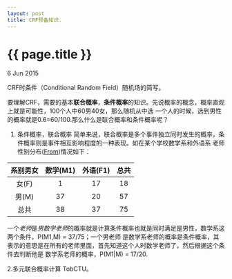 ```yaml
---
layout: post
title: CRF预备知识.
---
```


{{ page.title }}
================

<p class="meta">6 Jun 2015 </p>

CRF时条件（Conditional Random Field）随机场的简写。

要理解CRF，需要的基本**联合概率**，**条件概率**的知识。先说概率的概念，概率直观上就是可能性，100个人中60男40女，那么随机从中选
一个人的时候，选到男性的概率就是0.6=60/100.那么什么是联合概率和条件概率呢？

1. 条件概率，联合概率
  简单来说，联合概率是多个事件独立同时发生的概率，条件概率则是事件相互影响程度的一种表现。如在某个学校数学系和外语系
  老师性别分布([From](http://www.ling.upenn.edu/courses/cogs501/Bayes1.html))情况如下：

  |系别男女  |数学(M1)  |外语(F1)   |总共  |
  |:--------:|:--------:|:---------:|:----:|
  |女(F)     |1         |17         |18    |
  |男(M)     |37        |20         |57    |
  |总共      |38        |37         |75    |
  
  一个*老师*是*男数学老师*的概率就是计算条件概率也就是同时满足是男性，数学系这两个条件，P(M1,M) = 37/75；一个男老师
  是数学系老师的概率是条件概率，其表示的意思是在所有的老师里面，首先知道这个人时数学老师了，然后根据这个条件去判断他是
  数学系老师的概率，P(M1|M) = 17/20.

2.多元联合概率计算
  TobCTU。













